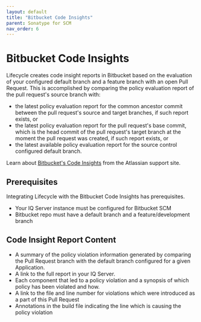 ```yaml
---
layout: default
title: "Bitbucket Code Insights"
parent: Sonatype for SCM
nav_order: 6
---
```


# Bitbucket Code Insights

Lifecycle creates code insight reports in Bitbucket based on the evaluation of your configured default branch and a feature branch with an open Pull Request. This is accomplished by comparing the policy evaluation report of the pull request's source branch with:

- the latest policy evaluation report for the common ancestor commit between the pull request's source and target branches, if such report exists, or
- the latest policy evaluation report for the pull request's base commit, which is the head commit of the pull request's target branch at the moment the pull request was created, if such report exists, or
- the latest available policy evaluation report for the source control configured default branch.

Learn about [Bitbucket's Code Insights](https://confluence.atlassian.com/bitbucketserver/code-insights-966660485.html) from the Atlassian support site.

## Prerequisites

Integrating Lifecycle with the Bitbucket Code Insights has prerequisites.

- Your IQ Server instance must be configured for Bitbucket SCM
- Bitbucket repo must have a default branch and a feature/development branch

## Code Insight Report Content

- A summary of the policy violation information generated by comparing the Pull Request branch with the default branch configured for a given Application.
- A link to the full report in your IQ Server.
- Each component that led to a policy violation and a synopsis of which policy has been violated and how.
- A link to the file and line number for violations which were introduced as a part of this Pull Request
- Annotations in the build file indicating the line which is causing the policy violation
